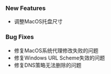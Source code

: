 ### New Features

- 调整MacOS托盘尺寸

### Bug Fixes

- 修复MacOS系统代理修改失败的问题
- 修复Windows URL Scheme失效的问题
- 修复DNS策略无法删除的问题
